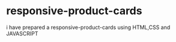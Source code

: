 # responsive-product-cards
i have prepared a responsive-product-cards using HTML,CSS and JAVASCRIPT 
